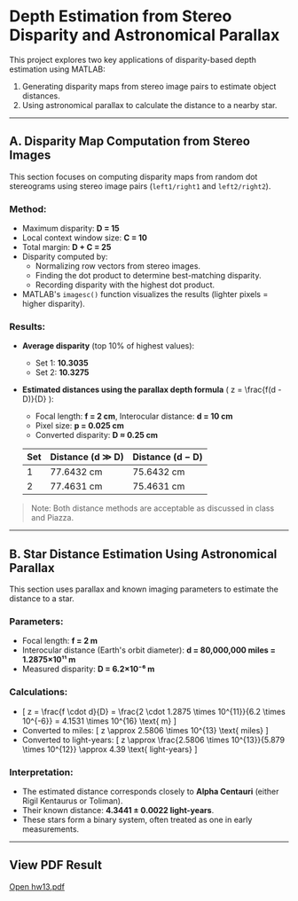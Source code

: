 # Depth Estimation from Stereo Disparity and Astronomical Parallax

This project explores two key applications of disparity-based depth estimation using MATLAB:
1. Generating disparity maps from stereo image pairs to estimate object distances.
2. Using astronomical parallax to calculate the distance to a nearby star.

---

## A. Disparity Map Computation from Stereo Images

This section focuses on computing disparity maps from random dot stereograms using stereo image pairs (`left1/right1` and `left2/right2`).

### Method:
- Maximum disparity: **D = 15**
- Local context window size: **C = 10**
- Total margin: **D + C = 25**
- Disparity computed by:
  - Normalizing row vectors from stereo images.
  - Finding the dot product to determine best-matching disparity.
  - Recording disparity with the highest dot product.
- MATLAB's `imagesc()` function visualizes the results (lighter pixels = higher disparity).

### Results:
- **Average disparity** (top 10% of highest values):
  - Set 1: **10.3035**
  - Set 2: **10.3275**

- **Estimated distances using the parallax depth formula** \( z = \frac{f(d - D)}{D} \):
  - Focal length: **f = 2 cm**, Interocular distance: **d = 10 cm**
  - Pixel size: **p = 0.025 cm**
  - Converted disparity: **D ≈ 0.25 cm**

  | Set | Distance (d ≫ D) | Distance (d − D) |
  |-----|------------------|------------------|
  | 1   | 77.6432 cm       | 75.6432 cm       |
  | 2   | 77.4631 cm       | 75.4631 cm       |

> Note: Both distance methods are acceptable as discussed in class and Piazza.

---

## B. Star Distance Estimation Using Astronomical Parallax

This section uses parallax and known imaging parameters to estimate the distance to a star.

### Parameters:
- Focal length: **f = 2 m**
- Interocular distance (Earth's orbit diameter): **d = 80,000,000 miles = 1.2875×10¹¹ m**
- Measured disparity: **D = 6.2×10⁻⁶ m**

### Calculations:
- \[
z = \frac{f \cdot d}{D} = \frac{2 \cdot 1.2875 \times 10^{11}}{6.2 \times 10^{-6}} = 4.1531 \times 10^{16} \text{ m}
\]
- Converted to miles:
  \[
z \approx 2.5806 \times 10^{13} \text{ miles}
\]
- Converted to light-years:
  \[
z \approx \frac{2.5806 \times 10^{13}}{5.879 \times 10^{12}} \approx 4.39 \text{ light-years}
\]

### Interpretation:
- The estimated distance corresponds closely to **Alpha Centauri** (either Rigil Kentaurus or Toliman).
- Their known distance: **4.3441 ± 0.0022 light-years**.
- These stars form a binary system, often treated as one in early measurements.

---

## View PDF Result
[Open hw13.pdf](./hw13.pdf)

